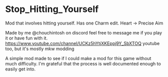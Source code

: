 # Stop_Hitting_Yourself

Mod that involves hitting yourself. Has one Charm edit. Heart -> Precise Aim

Made by me @chouchintosh on discord 
feel free to message me if you play it or have fun with it.
https://www.youtube.com/channel/UCKz5hYtjXKEppj9Y_SbXTOQ youtube too, but it's mostly mkw modding


A simple mod made to see if I could make a mod for this game without much difficulty. I'm grateful that the process is well documented enough to easily get into.